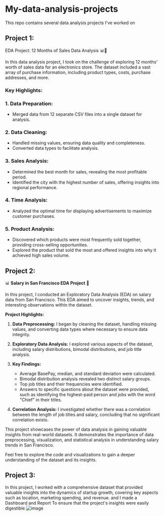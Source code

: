 # My-data-analysis-projects
This repo contains several data analysis projects I've worked on

## Project 1:
EDA Project: 12 Months of Sales Data Analysis 📊💼

In this data analysis project, I took on the challenge of exploring 12 months' worth of sales data for an electronics store. The dataset included a vast array of purchase information, including product types, costs, purchase addresses, and more. 

### Key Highlights:

### 1. Data Preparation:
- Merged data from 12 separate CSV files into a single dataset for analysis.

### 2. Data Cleaning:
- Handled missing values, ensuring data quality and completeness.
- Converted data types to facilitate analysis.

### 3. Sales Analysis:
- Determined the best month for sales, revealing the most profitable period.
- Identified the city with the highest number of sales, offering insights into regional performance.

### 4. Time Analysis:
- Analyzed the optimal time for displaying advertisements to maximize customer purchases.

### 5. Product Analysis:
- Discovered which products were most frequently sold together, providing cross-selling opportunities.
- Explored the product that sold the most and offered insights into why it achieved high sales volume.

## Project 2:
📊 **Salary in San Francisco EDA Project** 🌉

In this project, I conducted an Exploratory Data Analysis (EDA) on salary data from San Francisco. This EDA aimed to uncover insights, trends, and interesting observations within the dataset.

**Project Highlights:**

1. **Data Preprocessing:** I began by cleaning the dataset, handling missing values, and converting data types where necessary to ensure data integrity.

2. **Exploratory Data Analysis:** I explored various aspects of the dataset, including salary distributions, bimodal distributions, and job title analysis.

3. **Key Findings:**
   - Average BasePay, median, and standard deviation were calculated.
   - Bimodal distribution analysis revealed two distinct salary groups.
   - Top job titles and their frequencies were identified.
   - Answers to specific questions about the dataset were provided, such as identifying the highest-paid person and jobs with the word "Chief" in their titles.

4. **Correlation Analysis:** I investigated whether there was a correlation between the length of job titles and salary, concluding that no significant correlation exists.

This project showcases the power of data analysis in gaining valuable insights from real-world datasets. It demonstrates the importance of data preprocessing, visualization, and statistical analysis in understanding salary trends in San Francisco.

Feel free to explore the code and visualizations to gain a deeper understanding of the dataset and its insights.

## Project 3:
In this project, I worked with a comprehensive dataset that provided valuable insights into the dynamics of startup growth, covering key aspects such as location, marketing spending, and revenue. and I made a Dashboard and Report To ensure that the project's insights were easily digestible
![image](https://github.com/Veto2922/My-data-analysis-projects/assets/114834171/04cc1bbb-cd82-4be6-b6a3-b2a7bf50cefd)
